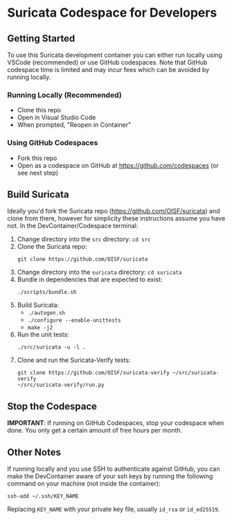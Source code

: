 # Suricata Codespace for Developers

## Getting Started

To use this Suricata development container you can either run locally
using VSCode (recommended) or use GitHub codespaces.  Note that GitHub
codespace time is limited and may incur fees which can be avoided by
running locally.

### Running Locally (Recommended)

- Clone this repo
- Open in Visual Studio Code
- When prompted, "Reopen in Container"

### Using GitHub Codespaces

- Fork this repo
- Open as a codespace on GitHub at https://github.com/codespaces (or
  see next step)

## Build Suricata

Ideally you'd fork the Suricata repo
(https://github.com/OISF/suricata) and clone from there, however for
simplicity these instructions assume you have not.  In the
DevContainer/Codespace terminal:

1. Change directory into the `src` directory: `cd src`
2. Clone the Suricata repo:
    ```
    git clone https://github.com/OISF/suricata
    ```
3. Change directory into the `suricata` directory: `cd suricata`
4. Bundle in dependencies that are expected to exist:
    ```
    ./scripts/bundle.sh
    ```
5. Build Suricata:
    - `./autogen.sh`
    - `./configure --enable-unittests`
    - `make -j2`
6. Run the unit tests:
    ```
    ./src/suricata -u -l .
    ```
7. Clone and run the Suricata-Verify tests:
    ```
    git clone https://github.com/OISF/suricata-verify ~/src/suricata-verify
    ~/src/suricata-verify/run.py
    ```

## Stop the Codespace

**IMPORTANT**: If running on GitHub Codespaces, stop your codespace when done.
You only get a certain amount of free hours per month.

## Other Notes

If running locally and you use SSH to authenticate against GitHub, you can make
the DevContainer aware of your ssh keys by running the following command on your
machine (not inside the container):

```
ssh-add ~/.ssh/KEY_NAME
```

Replacing `KEY_NAME` with your private key file, usually `id_rsa` or
`id_ed25519`.
